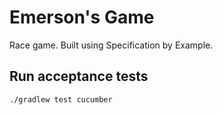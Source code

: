 # Emerson's Game

Race game.  Built using Specification by Example.

## Run acceptance tests

`./gradlew test cucumber`
